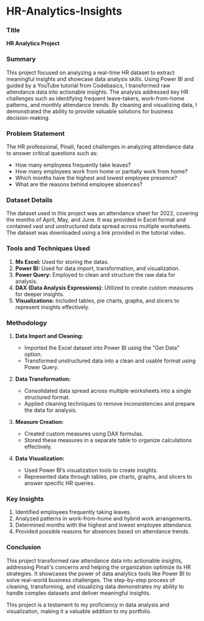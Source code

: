 # HR-Analytics-Insights
### Title
**HR Analytics Project**

### Summary
This project focused on analyzing a real-time HR dataset to extract meaningful insights and showcase data analysis skills. Using Power BI and guided by a YouTube tutorial from Codebasics, I transformed raw attendance data into actionable insights. The analysis addressed key HR challenges such as identifying frequent leave-takers, work-from-home patterns, and monthly attendance trends. By cleaning and visualizing data, I demonstrated the ability to provide valuable solutions for business decision-making.

### Problem Statement
The HR professional, Pinali, faced challenges in analyzing attendance data to answer critical questions such as:
- How many employees frequently take leaves?
- How many employees work from home or partially work from home?
- Which months have the highest and lowest employee presence?
- What are the reasons behind employee absences?

### Dataset Details
The dataset used in this project was an attendance sheet for 2022, covering the months of April, May, and June. It was provided in Excel format and contained vast and unstructured data spread across multiple worksheets. The dataset was downloaded using a link provided in the tutorial video.

### Tools and Techniques Used
1. **Ms Excel:** Used for storing the datas.
2. **Power BI:** Used for data import, transformation, and visualization.
3. **Power Query:** Employed to clean and structure the raw data for analysis.
4. **DAX (Data Analysis Expressions):** Utilized to create custom measures for deeper insights.
5. **Visualizations:** Included tables, pie charts, graphs, and slicers to represent insights effectively.

### Methodology
1. **Data Import and Cleaning:**
   - Imported the Excel dataset into Power BI using the "Get Data" option.
   - Transformed unstructured data into a clean and usable format using Power Query.

2. **Data Transformation:**
   - Consolidated data spread across multiple worksheets into a single structured format.
   - Applied cleaning techniques to remove inconsistencies and prepare the data for analysis.

3. **Measure Creation:**
   - Created custom measures using DAX formulas.
   - Stored these measures in a separate table to organize calculations effectively.

4. **Data Visualization:**
   - Used Power BI’s visualization tools to create insights.
   - Represented data through tables, pie charts, graphs, and slicers to answer specific HR queries.

### Key Insights
1. Identified employees frequently taking leaves.
2. Analyzed patterns in work-from-home and hybrid work arrangements.
3. Determined months with the highest and lowest employee attendance.
4. Provided possible reasons for absences based on attendance trends.

### Conclusion
This project transformed raw attendance data into actionable insights, addressing Pinali's concerns and helping the organization optimize its HR strategies. It showcases the power of data analytics tools like Power BI to solve real-world business challenges. The step-by-step process of cleaning, transforming, and visualizing data demonstrates my ability to handle complex datasets and deliver meaningful insights.

This project is a testament to my proficiency in data analysis and visualization, making it a valuable addition to my portfolio.

